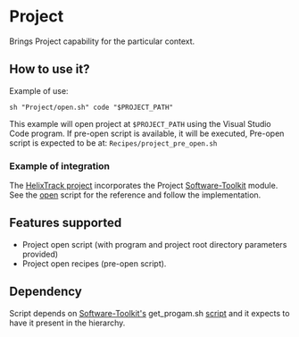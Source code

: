 # Project

Brings Project capability for the particular context.

## How to use it?

Example of use:

```shell
sh "Project/open.sh" code "$PROJECT_PATH"
```

This example will open project at `$PROJECT_PATH` using the Visual Studio Code program. If pre-open script is available, it will be executed, Pre-open script is expected to be at: `Recipes/project_pre_open.sh`

### Example of integration

The [HelixTrack project](https://github.com/Helix-Track/Core) incorporates the Project [Software-Toolkit](https://github.com/red-elf/Software-Toolkit) module. See the [open](https://github.com/Helix-Track/Core/blob/main/open) script for the reference and follow the implementation.

## Features supported

- Project open script (with program and project root directory parameters provided)
- Project open recipes (pre-open script).

## Dependency

Script depends on [Software-Toolkit's](https://github.com/red-elf/Software-Toolkit) get_progam.sh [script](https://github.com/red-elf/Software-Toolkit/blob/main/Utils/Sys/Programs/get_program.sh) and it expects to have it present in the hierarchy.
